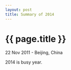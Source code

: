 ```yaml
---
layout: post
title: Summary of 2014
---
```


{{ page.title }}
================

<p class="meta">22 Nov 2011 - Beijing, China</p>

2014 is busy year.
